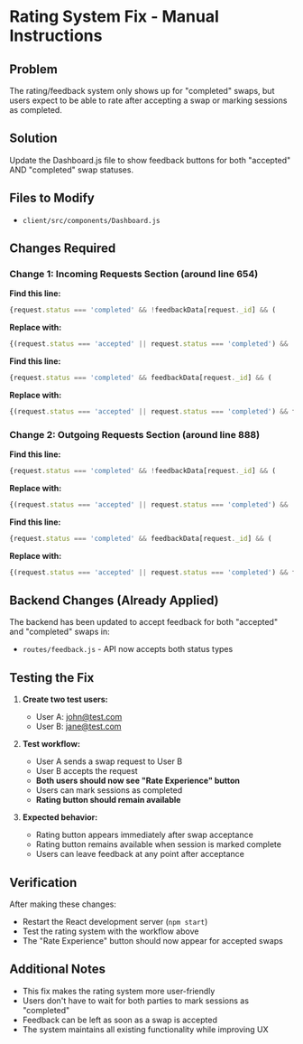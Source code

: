 # Rating System Fix - Manual Instructions

## Problem
The rating/feedback system only shows up for "completed" swaps, but users expect to be able to rate after accepting a swap or marking sessions as completed.

## Solution
Update the Dashboard.js file to show feedback buttons for both "accepted" AND "completed" swap statuses.

## Files to Modify
- `client/src/components/Dashboard.js`

## Changes Required

### Change 1: Incoming Requests Section (around line 654)

**Find this line:**
```javascript
{request.status === 'completed' && !feedbackData[request._id] && (
```

**Replace with:**
```javascript
{(request.status === 'accepted' || request.status === 'completed') && !feedbackData[request._id] && (
```

**Find this line:**
```javascript
{request.status === 'completed' && feedbackData[request._id] && (
```

**Replace with:**
```javascript
{(request.status === 'accepted' || request.status === 'completed') && feedbackData[request._id] && (
```

### Change 2: Outgoing Requests Section (around line 888)

**Find this line:**
```javascript
{request.status === 'completed' && !feedbackData[request._id] && (
```

**Replace with:**
```javascript
{(request.status === 'accepted' || request.status === 'completed') && !feedbackData[request._id] && (
```

**Find this line:**
```javascript
{request.status === 'completed' && feedbackData[request._id] && (
```

**Replace with:**
```javascript
{(request.status === 'accepted' || request.status === 'completed') && feedbackData[request._id] && (
```

## Backend Changes (Already Applied)
The backend has been updated to accept feedback for both "accepted" and "completed" swaps in:
- `routes/feedback.js` - API now accepts both status types

## Testing the Fix

1. **Create two test users:**
   - User A: john@test.com
   - User B: jane@test.com

2. **Test workflow:**
   - User A sends a swap request to User B
   - User B accepts the request
   - **Both users should now see "Rate Experience" button**
   - Users can mark sessions as completed
   - **Rating button should remain available**

3. **Expected behavior:**
   - Rating button appears immediately after swap acceptance
   - Rating button remains available when session is marked complete
   - Users can leave feedback at any point after acceptance

## Verification
After making these changes:
- Restart the React development server (`npm start`)
- Test the rating system with the workflow above
- The "Rate Experience" button should now appear for accepted swaps

## Additional Notes
- This fix makes the rating system more user-friendly
- Users don't have to wait for both parties to mark sessions as "completed"
- Feedback can be left as soon as a swap is accepted
- The system maintains all existing functionality while improving UX
